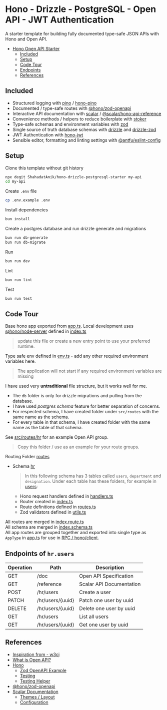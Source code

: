 # Hono - Drizzle - PostgreSQL - Open API - JWT Authentication

A starter template for building fully documented type-safe JSON APIs with Hono and Open API.

- [Hono Open API Starter](#hono-open-api-starter)
  - [Included](#included)
  - [Setup](#setup)
  - [Code Tour](#code-tour)
  - [Endpoints](#endpoints)
  - [References](#references)

## Included

- Structured logging with [pino](https://getpino.io/) / [hono-pino](https://www.npmjs.com/package/hono-pino)
- Documented / type-safe routes with [@hono/zod-openapi](https://github.com/honojs/middleware/tree/main/packages/zod-openapi)
- Interactive API documentation with [scalar](https://scalar.com/#api-docs) / [@scalar/hono-api-reference](https://github.com/scalar/scalar/tree/main/packages/hono-api-reference)
- Convenience methods / helpers to reduce boilerplate with [stoker](https://www.npmjs.com/package/stoker)
- Type-safe schemas and environment variables with [zod](https://zod.dev/)
- Single source of truth database schemas with [drizzle](https://orm.drizzle.team/docs/overview) and [drizzle-zod](https://orm.drizzle.team/docs/zod)
- JWT Authentication with [hono-jwt](https://hono.dev/docs/helpers/jwt)
- Sensible editor, formatting and linting settings with [@antfu/eslint-config](https://github.com/antfu/eslint-config)

## Setup

Clone this template without git history

```sh
npx degit ShahadatAnik/hono-drizzle-postgresql-starter my-api
cd my-api
```

Create `.env` file

```sh
cp .env.example .env
```

Install dependencies

```sh
bun install
```

Create a postgres database and run drizzle generate and migrations

```sh
bun run db-generate
bun run db-migrate
```

Run

```sh
bun run dev
```

Lint

```sh
bun run lint
```

Test

```sh
bun run test
```

## Code Tour

Base hono app exported from [app.ts](./src/app.ts).
Local development uses [@hono/node-server](https://hono.dev/docs/getting-started/nodejs) defined in [index.ts](./src/index.ts)

> update this file or create a new entry point to use your preferred runtime.

Type safe env defined in [env.ts](./src/env.ts) - add any other required environment variables here.

> The application will not start if any required environment variables are missing

I have used very **untraditional** file structure, but it works well for me.

- The `db` folder is only for drizzle migrations and pulling from the database.
- I have used _postgres schema_ feature for better separation of concerns.
- For respected schema, I have created folder under `src/routes` with the same name as the schema.
- For every table in that schema, I have created folder with the same name as the table of that schema.

See [src/routes/hr](./src/routes/hr/) for an example Open API group.

> Copy this folder / use as an example for your route groups.

Routing Folder [routes](./src/routes)

- Schema [hr](./src/routes/hr)
  > In this following schema has 3 tables called `users`, `department` and `designation`.
  > Under each table has these folders, for example in [users](./src/routes/hr/users):
  - Hono request handlers defined in [handlers.ts](./src/routes/hr/users/handlers.ts)
  - Router created in [index.ts](./src/routes/hr/users/index.ts)
  - Route definitions defined in [routes.ts](./src/routes/hr/users/routes.ts)
  - Zod validators defined in [utils.ts](./src/routes/hr/users/utils.ts)

All routes are merged in [index.route.ts](./src/routes/index.route.ts)<br>
All schema are merged in [index.schema.ts](./src/routes/index.schema.ts)<br>
All app routes are grouped together and exported into single type as `AppType` in [app.ts](./src/app.ts) for use in [RPC / hono/client](https://hono.dev/docs/guides/rpc).

## Endpoints of `hr.users`

| Operation | Path             | Description              |
| --------- | ---------------- | ------------------------ |
| GET       | /doc             | Open API Specification   |
| GET       | /reference       | Scalar API Documentation |
| POST      | /hr/users        | Create a user            |
| PATCH     | /hr/users/{uuid} | Patch one user by uuid   |
| DELETE    | /hr/users/{uuid} | Delete one user by uuid  |
| GET       | /hr/users        | List all users           |
| GET       | /hr/users/{uuid} | Get one user by uuid     |

## References

- [Inspiration from - w3cj](https://github.com/w3cj/hono-open-api-starter/)
- [What is Open API?](https://swagger.io/docs/specification/v3_0/about/)
- [Hono](https://hono.dev/)
  - [Zod OpenAPI Example](https://hono.dev/examples/zod-openapi)
  - [Testing](https://hono.dev/docs/guides/testing)
  - [Testing Helper](https://hono.dev/docs/helpers/testing)
- [@hono/zod-openapi](https://github.com/honojs/middleware/tree/main/packages/zod-openapi)
- [Scalar Documentation](https://github.com/scalar/scalar/tree/main/?tab=readme-ov-file#documentation)
  - [Themes / Layout](https://github.com/scalar/scalar/blob/main/documentation/themes.md)
  - [Configuration](https://github.com/scalar/scalar/blob/main/documentation/configuration.md)
